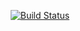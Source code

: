<p align="center">
<a href="https://travis-ci.org/alexkeating/async-pipelines">
    <img src="https://travis-ci.org/alexkeating/async-pipelines.svg?branch=master" alt="Build Status">
</a>
</p>
